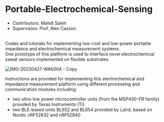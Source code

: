 # Portable-Electrochemical-Sensing
* Contributors: Mahdi Saleh
* Supervision: Prof. Alex Casson
<br />
Codes and tutorials for implementing low-cost and low-power portable impedance and electrochemical measurement systems.
<br />
One prototype of this platform is used to interface novel electrochemical sweat sensors implemented on flexible substrates.
<br />

![IMG-20230427-WA0004 - Copy](https://github.com/Non-Invasive-Bioelectronics-Lab/Portable-Electrochemical-Sensing/assets/48448186/ce8a9be7-88c5-43f0-ac80-90110c3696a5)
<br />

Instructions are provided for implementing this electrochemical and impedance measurement platform using different processing and communication modules including:
* two ultra-low power microcontroller units (from the MSP430-FR family) provided by Texas Instruments (TI)
* two BLE-based units BL652 and BL654 provided by Laird; based on Nordic nRF52832 and nRF52840

<br />

